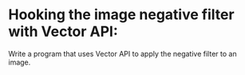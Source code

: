 # Hooking the image negative filter with Vector API:
Write a program that uses Vector API to apply the negative filter to an image.